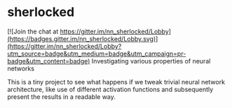 # sherlocked

[![Join the chat at https://gitter.im/nn_sherlocked/Lobby](https://badges.gitter.im/nn_sherlocked/Lobby.svg)](https://gitter.im/nn_sherlocked/Lobby?utm_source=badge&utm_medium=badge&utm_campaign=pr-badge&utm_content=badge)
Investigating various properties of neural networks

This is a tiny project to see what happens if we tweak trivial neural network architecture, like use of different activation functions and subsequently present the results in a readable way.


